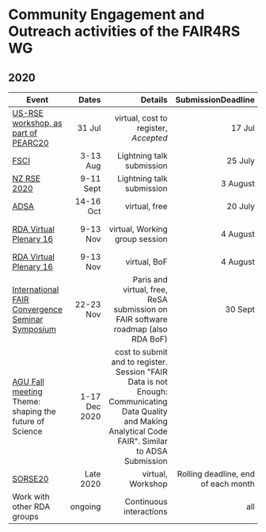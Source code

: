# Community Engagement and Outreach activities of the FAIR4RS WG

## 2020

| Event    |     Dates     |  Details |SubmissionDeadline|   Leader     |  Contributors |
|----------|--------------:|---------:|-----------------:|--------------|---------------|
| [US-RSE workshop, as part of PEARC20](https://us-rse.org/events/2020/2020-07-pearc20)| 31 Jul| virtual, cost to register, *Accepted*|17 Jul|Dan Katz||
| [FSCI](https://www.force11.org/fsci/2020)     | 3-13 Aug     | Lightning talk submission     | 25 July    | Michelle Barker       |
| [NZ RSE 2020](https://www.rseconference.nz/)  | 9-11 Sept    | Lightning talk submission     | 3 August   | Michelle Barker       |
| [ADSA](https://academicdatascience.org/adsa-meetings/annual-meeting) | 14-16 Oct| virtual, free                      | 20 July                                                                         | Dan Katz              |
| [RDA Virtual Plenary 16](https://www.rd-alliance.org/call-sessions-open-virtual-plenary-16)| 9-13 Nov| virtual,  Working group session                          | 4 August                                     | Paula Andrea Martinez |
| [RDA Virtual Plenary 16](https://www.rd-alliance.org/call-sessions-open-virtual-plenary-16) | 9-13 Nov| virtual, BoF                           | 4 August                                                                               | Michelle Barker       |
| [International FAIR Convergence Seminar Symposium](https://www.go-fair.org/events/international-fair-convergence-symposium/)  | 22-23 Nov| Paris and virtual, free, ReSA submission on FAIR software roadmap (also RDA  BoF)          | 30 Sept                             | Michelle Barker       |
| [AGU Fall meeting](https://www.agu.org/fall-meeting) Theme: shaping the future of Science| 1-17 Dec 2020| cost to submit and to register. Session "FAIR Data is not Enough: Communicating Data Quality and Making Analytical Code FAIR". Similar to ADSA Submission                        |       | Dan Katz    |          |
| [SORSE20](https://sorse.github.io/programme/call-for-contributions/)   | Late 2020| virtual, Workshop         | Rolling deadline, end of each month |  Mateusz Kuzak         ||
| Work with other RDA groups                                                                                             | ongoing               | Continuous interactions                          |   all| all                                                       |                       |
